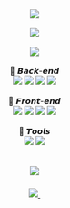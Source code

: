 <div align="center">
  <img src="https://capsule-render.vercel.app/api?type=Venom&color=auto&height=120&section=header&text=💻ᴅᴇᴠᴇʟᴏᴘᴇʀ%20&fontSize=45" />
</div>
 <br/>
<div align="center">
  <a href="https://lhg1006.github.io/"><img src="https://capsule-render.vercel.app/api?type=soft&color=auto&height=55&section=header&text=📝Portfolio%20Stack&fontSize=25" /></a>
<div/>
 <br>
<div align="center">
  <img src="https://capsule-render.vercel.app/api?type=soft&color=auto&height=55&section=header&text=🔧Tech%20Stack&fontSize=25" />
<div/>
  <br/>
<div align="center">
  📗 𝘽𝙖𝙘𝙠-𝙚𝙣𝙙
  <br/>
  <img src="https://img.shields.io/badge/Node.js-339933?style=flat-square&amp;logo=Node.js&amp;logoColor=white">
  <img src="https://img.shields.io/badge/JAVA-007396?style=flat-square&amp;logo=JAVA&amp;logoColor=white"> 
  <img src="https://img.shields.io/badge/Spring-6DB33F?style=flat-square&amp;logo=Spring&amp;logoColor=white">
  <img src="https://img.shields.io/badge/Mysql-4479A1?style=flat-square&amp;logo=Mysql&amp;logoColor=white"> 
  <br/><br/>
  📘 𝙁𝙧𝙤𝙣𝙩-𝙚𝙣𝙙
  <br/>
  <img src="https://img.shields.io/badge/next.js-000000?style=flat-square&amp;logo=next.js&amp;logoColor=white">
  <img src="https://img.shields.io/badge/Javascript-F7DF1E?style=flat-square&amp;logo=Javascript&amp;logoColor=white"> 
  <img src="https://img.shields.io/badge/Typescript-1E8CBE?style=flat-square&amp;logo=Typescript&amp;logoColor=white">
  <img src="https://img.shields.io/badge/React-61DAFB?style=flat-square&amp;logo=React&amp;logoColor=white"> 
  <br/><br/>
  📙 𝙏𝙤𝙤𝙡𝙨
  <br/>
  <img src="https://img.shields.io/badge/Git-F05032?style=flat-square&amp;logo=Git&amp;logoColor=white">
  <img src="https://img.shields.io/badge/Github-181717?style=flat-square&amp;logo=Github&amp;logoColor=white">
</div>
<br/><br/>
  <img src="https://capsule-render.vercel.app/api?type=soft&color=auto&height=55&section=header&text=📫Contact%20&fontSize=25" />
<h3 align="center"></h3>
<div align="center">
  <a href="mailto:lhg961006@gmail.com">
    <img
      src="https://img.shields.io/badge/lhg961006@gmail.com-skyblue?style=for-the-badge&logo=gmail&logoColor=white"/>&nbsp
  </a>
</div>



<!--
**lhg1006/lhg1006** is a ✨ _special_ ✨ repository because its `README.md` (this file) appears on your GitHub profile.

Here are some ideas to get you started:

- 🔭 I’m currently working on ...
- 🌱 I’m currently learning ...
- 👯 I’m looking to collaborate on ...
- 🤔 I’m looking for help with ...
- 💬 Ask me about ...
- 📫 How to reach me: ...
- 😄 Pronouns: ...
- ⚡ Fun fact: ...
-->
